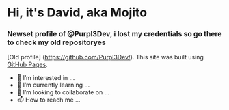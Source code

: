 # Hi, it's David, aka Mojito
### Newset profile of @Purpl3Dev, i lost my credentials so go there to check my old repositoryes
 [Old profile] (https://github.com/Purpl3Dev/).
This site was built using [GitHub Pages](https://pages.github.com/).

- 👀 I’m interested in ...
- 🌱 I’m currently learning ...
- 💞️ I’m looking to collaborate on ...
- 📫 How to reach me ...

<!---
Mojito88/Mojito88 is a ✨ special ✨ repository because its `README.md` (this file) appears on your GitHub profile.
You can click the Preview link to take a look at your changes.
--->
